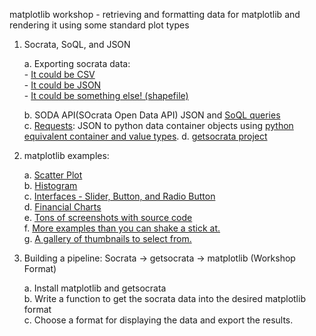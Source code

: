
matplotlib workshop - retrieving and formatting data for matplotlib and rendering it using some standard plot types


1. Socrata, SoQL, and JSON

    a. Exporting socrata data:     
       - [It could be CSV](https://data.sfgov.org/Transportation/Raw-AVL-GPS-data/5fk7-ivit)    
       - [It could be JSON](https://data.sfgov.org/Transportation/Bicycle-Parking-Public-/w969-5mn4)    
       - [It could be something else! (shapefile)](https://data.sfgov.org/Economy-and-Community/Percent-of-Population-with-College-Education-or-Mo/4qbm-vfqg)    

    b. SODA API(SOcrata Open Data API) JSON and [SoQL queries](http://dev.socrata.com/docs/queries.html)    
    c. [Requests](): JSON to python data container objects using [python equivalent container and value types]().
    d. [getsocrata project]()    


2. matplotlib examples:    
    
    a. [Scatter Plot](http://matplotlib.org/users/screenshots.html#scatter-demo)     
    b. [Histogram](http://matplotlib.org/users/screenshots.html#histograms)    
    c. [Interfaces - Slider, Button, and Radio Button](http://matplotlib.org/users/screenshots.html#slider-demo)    
    d. [Financial Charts](http://matplotlib.org/users/screenshots.html#financial-charts)    
    e. [Tons of screenshots with source code](http://matplotlib.org/users/screenshots.html)    
    f. [More examples than you can shake a stick at.](http://matplotlib.org/examples/index.html)    
    g. [A gallery of thumbnails to select from.](http://matplotlib.org/gallery.html)    



3. Building a pipeline: Socrata -> getsocrata -> matplotlib (Workshop Format)    
    
    a. Install matplotlib and getsocrata    
    b. Write a function to get the socrata data into the desired matplotlib format    
    c. Choose a format for displaying the data and export the results.    



